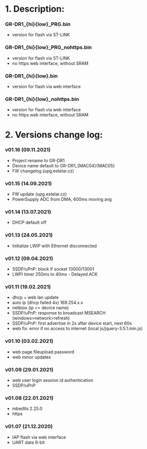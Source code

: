 # 1. Description:

### GR-DR1_{hi}{low}_PRG.bin 
* version for flash via ST-LINK

### GR-DR1_{hi}{low}_PRG_nohttps.bin
* version for flash via ST-LINK
* no https web interface, without SRAM

### GR-DR1_{hi}{low}.bin 
* version for flash via web interface

### GR-DR1_{hi}{low}_nohttps.bin
* version for flash via web interface
* no https web interface, without SRAM

# 2. Versions change log:

### v01.16 (09.11.2021)
* Project rename to GR-DR1 
* Device name default to GR-DR1_{MAC04}{MAC05}
* FW changelog (upg.estelar.cz)

### v01.15 (14.09.2021)
* FW update (upg.estelar.cz) 
* PowerSupply ADC from DMA, 600ms moving avg

### v01.14 (13.07.2021)
* DHCP default off 

### v01.13 (24.05.2021)
* Initialize LWIP with Ethernet disconnected 

### v01.12 (09.04.2021)
* SSDP/uPnP: block if socket 13000/13001
* LWPI timer 250ms to 40ms - Delayed ACK  

### v01.11 (19.02.2021)
* dhcp + web lan update
* auto ip (dhcp failed 4x) 169.254.x.x
* netbios (ip <> device name)
* SSDP/uPnP: response to broadcast MSEARCH (windows>network>refresh)
* SSDP/uPnP: first advertise in 2s after device start, next 60s 
* web fix: error if no access to internet (local js/jquery-3.5.1.min.js) 

### v01.10 (03.02.2021)
* web page fileupload password
* web minor updates
  
### v01.09 (29.01.2021)
* web user login session id authentication
* SSDP/uPnP 

### v01.08 (22.01.2021)
* mbedtls 2.25.0
* https

### v01.07 (21.12.2020)
* IAP flash via web interface
* UART data 9-bit